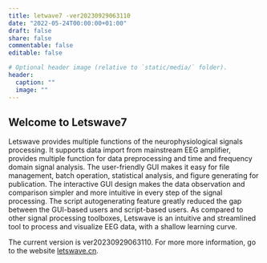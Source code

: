 ```yaml
---
title: letwave7 -ver20230929063110
date: "2022-05-24T00:00:00+01:00"
draft: false
share: false
commentable: false
editable: false

# Optional header image (relative to `static/media/` folder).
header:
  caption: ""
  image: ""
---
```

## **Welcome to Letswave7**
Letswave provides multiple functions of the neurophysiological signals processing. It supports data import from mainstream EEG amplifier, provides multiple function for data preprocessing and time and frequency domain signal analysis. The user-friendly GUI makes it easy for file management, batch operation, statistical analysis, and figure generating for publication. The interactive GUI design makes the data observation and comparison simpler and more intuitive in every step of the signal processing. The script autogenerating feature greatly reduced the gap between the GUI-based users and script-based users. As compared to other signal processing toolboxes, Letswave is an intuitive and streamlined tool to process and visualize EEG data, with a shallow learning curve.

The current version is ver20230929063110. For more more information, go to the website [letswave.cn](https://letswave.cn/).